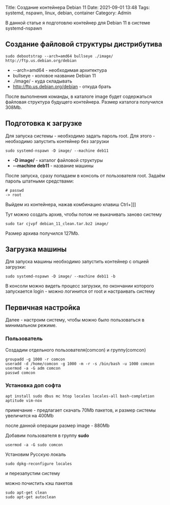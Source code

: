 Title: Создание контейнера Debian 11
Date: 2021-09-01 13:48
Tags: systemd, nspawn, linux, debian, container
Category: Admin


В данной статье я подготовлю контейнер для Debian 11 в системе systemd-nspawn




## Создание файловой структуры дистрибутива

	sudo debootstrap --arch=amd64 bullseye ./image/ http://ftp.us.debian.org/debian

- --arch=amd64 - необходимая архитектура
- bullseye - коловое название Debian 11
- ./image/ - куда складывать
- http://ftp.us.debian.org/debian - откуда брать

После выполнения команды, в каталоге image будет содержаться файловая структура будущего контейнера.
Размер каталога получился 308Mb.



## Подготовка к загрузке

Для запуска системы - необходимо задать пароль root. Для этого - необходимо запустить контейнер без загрузки

	sudo systemd-nspawn -D image/ --machine deb11

- **-D image/** - каталог файловой структуры
- **--machine deb11** - название машины

После запуска, сразу попадаем в консоль от пользователя root. Задаём пароль штатными средствами:

```
# passwd
-> root
```

Выйдем из контейнера, нажав комбинацию клавиш Ctrl+]]]

Тут можно создать архив, чтобы потом не выкачивать заново систему

	sudo tar cjvpf debian_11_clean.tar.bz2 image/

Размер архива получился 127Mb.

## Загрузка машины

Для запуска машины необходимо запустить контейнер с опцией загрузки:

	sudo systemd-nspawn -D image/ --machine deb11 -b

В консоли можно видеть процесс загрузки, по окончании которого запускается login - можно логинится от root и настраивать систему


## Первичная настройка

Далее - настроим систему, чтобы можно было пользоваться в минимальном режиме.


### Пользователь

Создадим отдельного пользователя(comcon) и группу(comcon)

```
groupadd -g 1000 -r comcon
useradd -d /home/comcon -g 1000 -m -r -s /bin/bash -u 1000 comcon
usermod -a -G adm comcon
passwd comcon
```

### Установка доп софта

```
apt install sudo dbus mc htop locales locales-all bash-completion aptitude vim-nox
```

примечание - предлагает скачать 70Mb пакетов, и размер системы увеличится на 400Mb

после данной операции размер image - 880Mb


Добавим пользователя в группу **sudo**

```
usermod -a -G sudo comcon
```

Установим Русскую локаль

	sudo dpkg-reconfigure locales

и перезапустим систему

можно почистить кэш пакетов

```
sudo apt-get clean
sudo apt-get autoclean
```